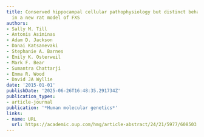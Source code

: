 ```yaml
---
title: Conserved hippocampal cellular pathophysiology but distinct behavioural deficits
  in a new rat model of FXS
authors:
- Sally M. Till
- Antonis Asiminas
- Adam D. Jackson
- Danai Katsanevaki
- Stephanie A. Barnes
- Emily K. Osterweil
- Mark F. Bear
- Sumantra Chattarji
- Emma R. Wood
- David JA Wyllie
date: '2015-01-01'
publishDate: '2025-06-26T16:48:35.291734Z'
publication_types:
- article-journal
publication: '*Human molecular genetics*'
links:
- name: URL
  url: https://academic.oup.com/hmg/article-abstract/24/21/5977/608503
---
```


